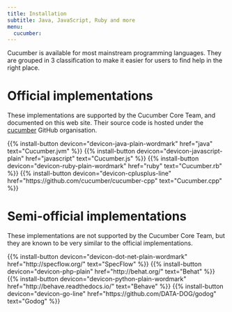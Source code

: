 ```yaml
---
title: Installation
subtitle: Java, JavaScript, Ruby and more
menu:
  cucumber:
---
```


Cucumber is available for most mainstream programming languages.
They are grouped in 3 classification to make it easier for users to find help in the right place.

# Official implementations

These implementations are supported by the Cucumber Core Team, and documented on this web site.
Their source code is hosted under the [cucumber](https://github.com/cucumber) GitHub organisation.

<div class="columns">
  {{% install-button devicon="devicon-java-plain-wordmark" href="java" text="Cucumber.jvm" %}}
  {{% install-button devicon="devicon-javascript-plain" href="javascript" text="Cucumber.js" %}}
  {{% install-button devicon="devicon-ruby-plain-wordmark" href="ruby" text="Cucumber.rb" %}}
  {{% install-button devicon="devicon-cplusplus-line" href="https://github.com/cucumber/cucumber-cpp" text="Cucumber.cpp" %}}
</div>

# Semi-official implementations

These implementations are not supported by the Cucumber Core Team, but they are
known to be very similar to the official implementations.

<div class="columns">
  {{% install-button devicon="devicon-dot-net-plain-wordmark" href="http://specflow.org/" text="SpecFlow" %}}
  {{% install-button devicon="devicon-php-plain" href="http://behat.org/" text="Behat" %}}
  {{% install-button devicon="devicon-python-plain-wordmark" href="http://behave.readthedocs.io/" text="Behave" %}}
  {{% install-button devicon="devicon-go-line" href="https://github.com/DATA-DOG/godog" text="Godog" %}}
</div>
